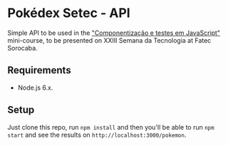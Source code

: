 # Pokédex Setec - API

Simple API to be used in the ["Componentização e testes em JavaScript"](https://fatecsorocaba.github.io/semana-da-tecnologia/) mini-course, to be presented on XXIII Semana da Tecnologia at Fatec Sorocaba.

## Requirements

* Node.js 6.x.

## Setup

Just clone this repo, run `npm install` and then you'll be able to run `npm start` and see the results on `http://localhost:3000/pokemon`.
